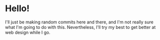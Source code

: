 # Hello!

I'll just be making random commits here and there, and I'm not really sure what I'm going to do with this. Nevertheless, I'll try my best to get better at web design while I go.
